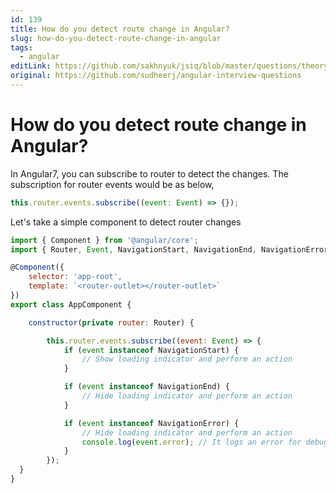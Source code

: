 ```yaml
---
id: 139
title: How do you detect route change in Angular?
slug: how-do-you-detect-route-change-in-angular
tags:
  - angular
editLink: https://github.com/sakhnyuk/jsiq/blob/master/questions/theory/angular/139.md
original: https://github.com/sudheerj/angular-interview-questions
---
```


# How do you detect route change in Angular?

In Angular7, you can subscribe to router to detect the changes. The subscription for router events would be as below,

```javascript
this.router.events.subscribe((event: Event) => {});
```

Let's take a simple component to detect router changes

```javascript
import { Component } from '@angular/core';
import { Router, Event, NavigationStart, NavigationEnd, NavigationError } from '@angular/router';

@Component({
    selector: 'app-root',
    template: `<router-outlet></router-outlet>`
})
export class AppComponent {

    constructor(private router: Router) {

        this.router.events.subscribe((event: Event) => {
            if (event instanceof NavigationStart) {
                // Show loading indicator and perform an action
            }

            if (event instanceof NavigationEnd) {
                // Hide loading indicator and perform an action
            }

            if (event instanceof NavigationError) {
                // Hide loading indicator and perform an action
                console.log(event.error); // It logs an error for debugging
            }
        });
  }
}
```